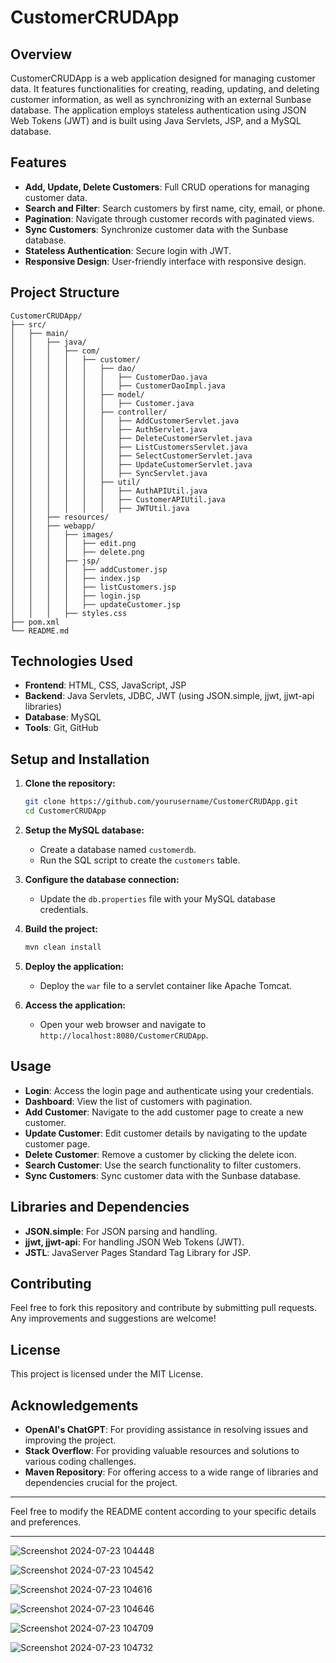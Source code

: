 # CustomerCRUDApp

## Overview
CustomerCRUDApp is a web application designed for managing customer data. It features functionalities for creating, reading, updating, and deleting customer information, as well as synchronizing with an external Sunbase database. The application employs stateless authentication using JSON Web Tokens (JWT) and is built using Java Servlets, JSP, and a MySQL database.

## Features
- **Add, Update, Delete Customers**: Full CRUD operations for managing customer data.
- **Search and Filter**: Search customers by first name, city, email, or phone.
- **Pagination**: Navigate through customer records with paginated views.
- **Sync Customers**: Synchronize customer data with the Sunbase database.
- **Stateless Authentication**: Secure login with JWT.
- **Responsive Design**: User-friendly interface with responsive design.

## Project Structure
```
CustomerCRUDApp/
├── src/
│   ├── main/
│   │   ├── java/
│   │   │   ├── com/
│   │   │   │   ├── customer/
│   │   │   │   │   ├── dao/
│   │   │   │   │   │   ├── CustomerDao.java
│   │   │   │   │   │   ├── CustomerDaoImpl.java
│   │   │   │   │   ├── model/
│   │   │   │   │   │   ├── Customer.java
│   │   │   │   │   ├── controller/
│   │   │   │   │   │   ├── AddCustomerServlet.java
│   │   │   │   │   │   ├── AuthServlet.java
│   │   │   │   │   │   ├── DeleteCustomerServlet.java
│   │   │   │   │   │   ├── ListCustomersServlet.java
│   │   │   │   │   │   ├── SelectCustomerServlet.java
│   │   │   │   │   │   ├── UpdateCustomerServlet.java
│   │   │   │   │   │   ├── SyncServlet.java
│   │   │   │   │   ├── util/
│   │   │   │   │   │   ├── AuthAPIUtil.java
│   │   │   │   │   │   ├── CustomerAPIUtil.java
│   │   │   │   │   │   ├── JWTUtil.java
│   │   ├── resources/
│   │   ├── webapp/
│   │   │   ├── images/
│   │   │   │   ├── edit.png
│   │   │   │   ├── delete.png
│   │   │   ├── jsp/
│   │   │   │   ├── addCustomer.jsp
│   │   │   │   ├── index.jsp
│   │   │   │   ├── listCustomers.jsp
│   │   │   │   ├── login.jsp
│   │   │   │   ├── updateCustomer.jsp
│   │   │   ├── styles.css
├── pom.xml
└── README.md
```

## Technologies Used
- **Frontend**: HTML, CSS, JavaScript, JSP
- **Backend**: Java Servlets, JDBC, JWT (using JSON.simple, jjwt, jjwt-api libraries)
- **Database**: MySQL
- **Tools**: Git, GitHub

## Setup and Installation

1. **Clone the repository:**
    ```sh
    git clone https://github.com/yourusername/CustomerCRUDApp.git
    cd CustomerCRUDApp
    ```

2. **Setup the MySQL database:**
    - Create a database named `customerdb`.
    - Run the SQL script to create the `customers` table.

3. **Configure the database connection:**
    - Update the `db.properties` file with your MySQL database credentials.

4. **Build the project:**
    ```sh
    mvn clean install
    ```

5. **Deploy the application:**
    - Deploy the `war` file to a servlet container like Apache Tomcat.

6. **Access the application:**
    - Open your web browser and navigate to `http://localhost:8080/CustomerCRUDApp`.

## Usage
- **Login**: Access the login page and authenticate using your credentials.
- **Dashboard**: View the list of customers with pagination.
- **Add Customer**: Navigate to the add customer page to create a new customer.
- **Update Customer**: Edit customer details by navigating to the update customer page.
- **Delete Customer**: Remove a customer by clicking the delete icon.
- **Search Customer**: Use the search functionality to filter customers.
- **Sync Customers**: Sync customer data with the Sunbase database.

## Libraries and Dependencies
- **JSON.simple**: For JSON parsing and handling.
- **jjwt, jjwt-api**: For handling JSON Web Tokens (JWT).
- **JSTL**: JavaServer Pages Standard Tag Library for JSP.

## Contributing
Feel free to fork this repository and contribute by submitting pull requests. Any improvements and suggestions are welcome!

## License
This project is licensed under the MIT License.

## Acknowledgements
- **OpenAI's ChatGPT**: For providing assistance in resolving issues and improving the project.
- **Stack Overflow**: For providing valuable resources and solutions to various coding challenges.
- **Maven Repository**: For offering access to a wide range of libraries and dependencies crucial for the project.
---

Feel free to modify the README content according to your specific details and preferences.

---

![Screenshot 2024-07-23 104448](https://github.com/user-attachments/assets/f51f8766-4059-4be8-a89f-6e32d055b031)

![Screenshot 2024-07-23 104542](https://github.com/user-attachments/assets/ae53deea-7b15-4bd1-b95d-ad37ea58648a)

![Screenshot 2024-07-23 104616](https://github.com/user-attachments/assets/e000451b-f6c1-4855-8169-451ea36306b6)

![Screenshot 2024-07-23 104646](https://github.com/user-attachments/assets/9a9f5adb-f5e8-46be-8c6d-97b3179cba3c)

![Screenshot 2024-07-23 104709](https://github.com/user-attachments/assets/80145422-b539-49af-aa23-54cb281ec232)

![Screenshot 2024-07-23 104732](https://github.com/user-attachments/assets/ec176003-4ee5-44ae-a2db-9187074bc4db)
